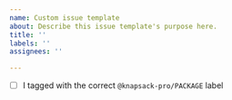 ```yaml
---
name: Custom issue template
about: Describe this issue template's purpose here.
title: ''
labels: ''
assignees: ''

---
```


- [ ] I tagged with the correct `@knapsack-pro/PACKAGE` label
